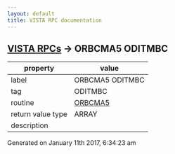 ```yaml
---
layout: default
title: VISTA RPC documentation
---
```




## [VISTA RPCs](TableOfContent.md) &#8594; ORBCMA5 ODITMBC 

 property | value 
--- | --- 
 label | ORBCMA5 ODITMBC
 tag | ODITMBC
 routine | [ORBCMA5](http://code.osehra.org/dox/Routine_ORBCMA5_source.html)
 return value type | ARRAY
 description | 




Generated on January 11th 2017, 6:34:23 am